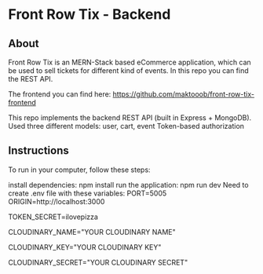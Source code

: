# Front Row Tix - Backend

## About

Front Row Tix is an MERN-Stack based eCommerce application, which can be used to sell tickets for different kind of events. In this repo you can find the REST API.

The frontend you can find here: https://github.com/maktooob/front-row-tix-frontend

This repo implements the backend REST API (built in Express + MongoDB).
Used three different models: user, cart, event
Token-based authorization


## Instructions

To run in your computer, follow these steps:

install dependencies: npm install
run the application: npm run dev
Need to create .env file with these variables:
PORT=5005
ORIGIN=http://localhost:3000

TOKEN_SECRET=ilovepizza

CLOUDINARY_NAME="YOUR CLOUDINARY NAME"

CLOUDINARY_KEY="YOUR CLOUDINARY KEY"

CLOUDINARY_SECRET="YOUR CLOUDINARY SECRET"



